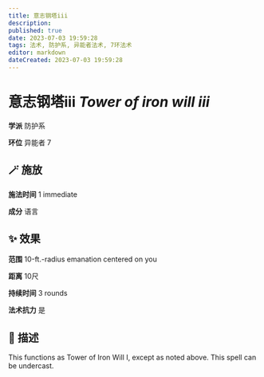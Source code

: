 ```yaml
---
title: 意志钢塔iii
description: 
published: true
date: 2023-07-03 19:59:28
tags: 法术, 防护系, 异能者法术, 7环法术
editor: markdown
dateCreated: 2023-07-03 19:59:28
---
```


# **意志钢塔iii** *Tower of iron will iii*

**学派** 防护系 

**环位** 异能者 7

## 🪄 施放

**施法时间** 1 immediate

**成分** 语言

## ✨ 效果  

**范围** 10-ft.-radius emanation centered on you

**距离** 10尺  

**持续时间** 3 rounds 

**法术抗力** 是

## 📖 描述

This functions as Tower of Iron Will I, except as noted above. This spell can be undercast.
    